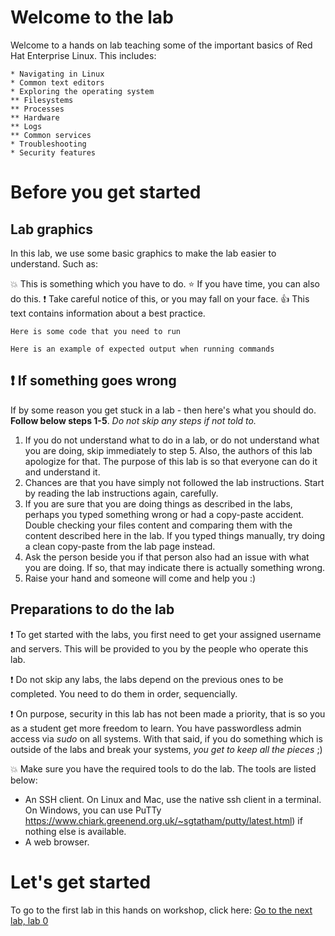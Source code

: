 # Welcome to the lab
Welcome to a hands on lab teaching some of the important basics of Red Hat Enterprise Linux.
This includes:
```
* Navigating in Linux
* Common text editors
* Exploring the operating system
** Filesystems
** Processes
** Hardware
** Logs
** Common services
* Troubleshooting
* Security features
```

# Before you get started

## Lab graphics

In this lab, we use some basic graphics to make the lab easier to understand. Such as:

:boom: This is something which you have to do.
:star: If you have time, you can also do this.
:exclamation: Take careful notice of this, or you may fall on your face.
:thumbsup: This text contains information about a best practice.
```
Here is some code that you need to run
```
```
Here is an example of expected output when running commands
```

## :exclamation: If something goes wrong
If by some reason you get stuck in a lab - then here's what you should do. **Follow below steps 1-5**. _Do not skip any steps if not told to._

1. If you do not understand what to do in a lab, or do not understand what you are doing, skip immediately to step 5. Also, the authors of this lab apologize for that. The purpose of this lab is so that everyone can do it and understand it.
2. Chances are that you have simply not followed the lab instructions. Start by reading the lab instructions again, carefully.
3. If you are sure that you are doing things as described in the labs, perhaps you typed something wrong or had a copy-paste accident. Double checking your files content and comparing them with the content described here in the lab. If you typed things manually, try doing a clean copy-paste from the lab page instead.
4. Ask the person beside you if that person also had an issue with what you are doing. If so, that may indicate there is actually something wrong.
5. Raise your hand and someone will come and help you :)

## Preparations to do the lab

:exclamation: To get started with the labs, you first need to get your assigned username and servers. This will be provided to you by the people who operate this lab. 

:exclamation: Do not skip any labs, the labs depend on the previous ones to be completed. You need to do them in order, sequencially.

:exclamation: On purpose, security in this lab has not been made a priority, that is so you as a student get more freedom to learn. You have passwordless admin access via _sudo_ on all systems. With that said, if you do something which is outside of the labs and break your systems, _you get to keep all the pieces_ ;) 

:boom: Make sure you have the required tools to do the lab. The tools are listed below:
* An SSH client. On Linux and Mac, use the native ssh client in a terminal. On Windows, you can use PuTTy https://www.chiark.greenend.org.uk/~sgtatham/putty/latest.html) if nothing else is available.
* A web browser.


# Let's get started
To go to the first lab in this hands on workshop, click here: 
[Go to the next lab, lab 0](../lab-0/README.md)


